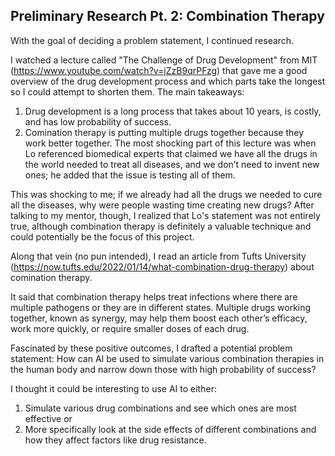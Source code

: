 ## Preliminary Research Pt. 2: Combination Therapy

With the goal of deciding a problem statement, I continued research. 

I watched a lecture called "The Challenge of Drug Development" from MIT (https://www.youtube.com/watch?v=jZzB9qrPFzg) that gave me a good overview of the drug development process and which parts take the longest so I could attempt to shorten them. The main takeaways: 
1. Drug development is a long process that takes about 10 years, is costly, and has low probability of success. 
2. Comination therapy is putting multiple drugs together because they work better together. The most shocking part of this lecture was when Lo referenced biomedical experts that claimed we have all the drugs in the world needed to treat all diseases, and we don’t need to invent new ones; he added that the issue is testing all of them. 

This was shocking to me; if we already had all the drugs we needed to cure all the diseases, why were people wasting time creating new drugs? After talking to my mentor, though, I realized that Lo's statement was not entirely true, although combination therapy is definitely a valuable technique and could potentially be the focus of this project. 

Along that vein (no pun intended), I read an article from Tufts University (https://now.tufts.edu/2022/01/14/what-combination-drug-therapy) about comination therapy. 

It said that combination therapy helps treat infections where there are multiple pathogens or they are in different states. Multiple drugs working together, known as synergy, may help them boost each other’s efficacy, work more quickly, or require smaller doses of each drug. 

Fascinated by these positive outcomes, I drafted a potential problem statement: How can AI be used to simulate various combination therapies in the human body and narrow down those with high probability of success? 

I thought it could be interesting to use AI to either: 
1. Simulate various drug combinations and see which ones are most effective or
2. More specifically look at the side effects of different combinations and how they affect factors like drug resistance. 

